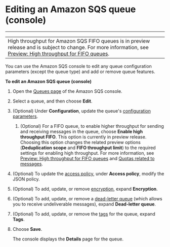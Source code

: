 # Editing an Amazon SQS queue \(console\)<a name="sqs-configure-edit-queue"></a>


****  

|  | 
| --- |
| High throughput for Amazon SQS FIFO queues is in preview release and is subject to change\. For more information, see [Preview: High throughput for FIFO queues](high-throughput-fifo.md)\. | 

You can use the Amazon SQS console to edit any queue configuration parameters \(except the queue type\) and add or remove queue features\.

**To edit an Amazon SQS queue \(console\)**

1. Open the [Queues page](https://console.aws.amazon.com/sqs/#/queues) of the Amazon SQS console\.

1. Select a queue, and then choose **Edit**\.

1. \(Optional\) Under **Configuration**, update the queue's [configuration parameters](sqs-configure-queue-parameters.md)\.

   1. \(Optional\) For a FIFO queue, to enable higher throughput for sending and receiving messages in the queue, choose **Enable high throughput FIFO**\. This option is currently in preview release\. Choosing this option changes the related preview options \(**Deduplication scope** and **FIFO throughput limit**\) to the required settings for enabling high throughput\. For more information, see [Preview: High throughput for FIFO queues](high-throughput-fifo.md) and [Quotas related to messages](quotas-messages.md)\.

1. \(Optional\) To update the [access policy](sqs-configure-add-permissions.md), under **Access policy**, modify the JSON policy\.

1. \(Optional\) To add, update, or remove [encryption](sqs-configure-sse-existing-queue.md), expand **Encryption**\.

1. \(Optional\) To add, update, or remove a [dead\-letter queue](sqs-configure-dead-letter-queue.md) \(which allows you to receive undeliverable messages\), expand **Dead\-letter queue**\.

1. \(Optional\) To add, update, or remove the [tags](sqs-configure-tag-queue.md) for the queue, expand **Tags**\.

1. Choose **Save**\.

   The console displays the **Details** page for the queue\.